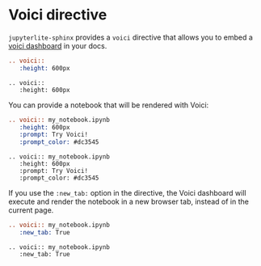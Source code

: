 # Voici directive

`jupyterlite-sphinx` provides a `voici` directive that allows you to embed a [voici dashboard](https://github.com/voila-dashboards/voici) in your docs.

```rst
.. voici::
   :height: 600px
```

```{eval-rst}
.. voici::
   :height: 600px
```

You can provide a notebook that will be rendered with Voici:

```rst
.. voici:: my_notebook.ipynb
   :height: 600px
   :prompt: Try Voici!
   :prompt_color: #dc3545
```

```{eval-rst}
.. voici:: my_notebook.ipynb
   :height: 600px
   :prompt: Try Voici!
   :prompt_color: #dc3545
```

If you use the `:new_tab:` option in the directive, the Voici dashboard will execute and render
the notebook in a new browser tab, instead of in the current page.

```rst
.. voici:: my_notebook.ipynb
   :new_tab: True
```

```{eval-rst}
.. voici:: my_notebook.ipynb
   :new_tab: True
```


